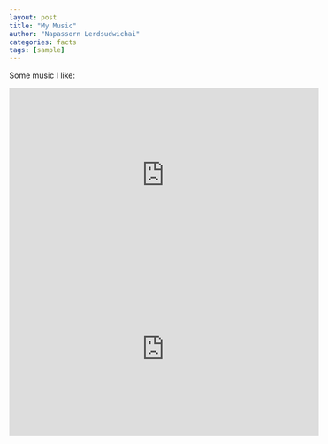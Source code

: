 ```yaml
---
layout: post
title: "My Music"
author: "Napassorn Lerdsudwichai"
categories: facts
tags: [sample]
---
```


Some music I like:  

<iframe width="560" height="315" src="https://www.youtube.com/embed/XsX3ATc3FbA" frameborder="0" allow="accelerometer; autoplay; encrypted-media; gyroscope; picture-in-picture" allowfullscreen></iframe>

<iframe width="560" height="315" src="https://www.youtube.com/embed/2dxd2SMuyHo" frameborder="0" allow="accelerometer; autoplay; encrypted-media; gyroscope; picture-in-picture" allowfullscreen></iframe> 

